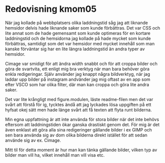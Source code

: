 ---
---
Redovisning kmom05
=========================

När jag kollade på webbplatsers olika laddningstid såg jag att liknande hemsidor delvis hade liknande saker som kunde förbättras. Det var CSS och lite annat som de hade gemensamt som kunde optimeras för en kortare laddningstid och de hemsidorna jag kollade på hade mycket som kunde förbättras, samtidigt som det var hemsidor med mycket innehåll som man kanske förväntar sig har en lite längra laddningstid än andra typer av hemsidor.

Cimage var smidigt för att ändra width snabbt och för att croppa bilder och göra de svartvita, ett enligt mig bra verktyg när man bara behöver göra enkla redigeringar. Själv använder jag knappt några bildverktyg, när jag laddar upp bilder på instagram andvänder jag mig oftast av en app som efter VSCO som har olika filter, där man kan croppa och göra lite andra saker.

Det var lite krångligt med figure.modulen, läste readme-filen men det var svårt att förstå för ig, tycktes ändå att jag lyckades lösa uppgiften på ett hyfsat okej sätt men hade länge svårt att få texten att flyta runt bilderna.

Min egna uppfattning är att inte använda för stora bilder när det inte behövs eftersom att laddningstiden ökar ganska drastiskt genom det. För mig är det även enklast att göra alla sina redigeringer gällande bilder i ex GIMP och sen bara använda sig av dom olika bilderna direkt istället för att sedan använde sig av ex. Cimage.

Mitt til för detta moment är hur man kan tänka gällande bilder, vilken typ av bilder man vill ha, vilket innehåll man vill visa etc.
